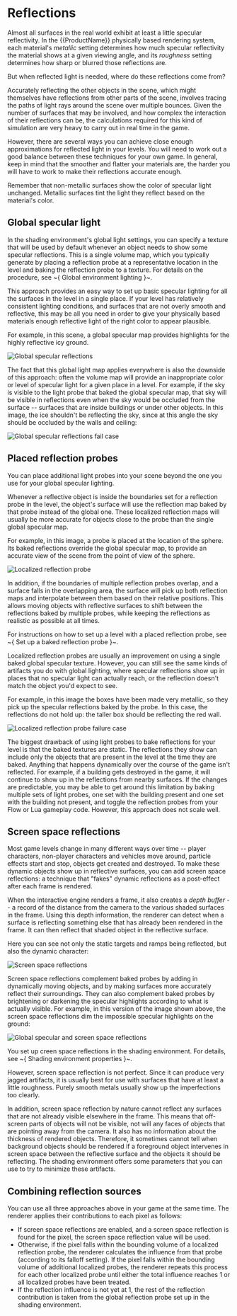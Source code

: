 # Reflections

Almost all surfaces in the real world exhibit at least a little specular reflectivity. In the {{ProductName}} physically based rendering system, each material's *metallic* setting determines how much specular reflectivity the material shows at a given viewing angle, and its *roughness* setting determines how sharp or blurred those reflections are.

But when reflected light is needed, where do these reflections come from?

Accurately reflecting the other objects in the scene, which might themselves have reflections from other parts of the scene, involves tracing the paths of light rays around the scene over multiple bounces. Given the number of surfaces that may be involved, and how complex the interaction of their reflections can be, the calculations required for this kind of simulation are very heavy to carry out in real time in the game.

However, there are several ways you can achieve close enough approximations for reflected light in your levels. You will need to work out a good balance between these techniques for your own game. In general, keep in mind that the smoother and flatter your materials are, the harder you will have to work to make their reflections accurate enough.

Remember that non-metallic surfaces show the color of specular light unchanged. Metallic surfaces tint the light they reflect based on the material's color.

## Global specular light

In the shading environment's global light settings, you can specify a texture that will be used by default whenever an object needs to show some specular reflections. This is a single volume map, which you typically generate by placing a reflection probe at a representative location in the level and baking the reflection probe to a texture. For details on the procedure, see ~{ Global environment lighting }~.

This approach provides an easy way to set up basic specular lighting for all the surfaces in the level in a single place. If your level has relatively consistent lighting conditions, and surfaces that are not overly smooth and reflective, this may be all you need in order to give your physically based materials enough reflective light of the right color to appear plausible.

For example, in this scene, a global specular map provides highlights for the highly reflective icy ground.

![Global specular reflections](../../images/reflections_global.jpg)

The fact that this global light map applies everywhere is also the downside of this approach: often the volume map will provide an inappropriate color or level of specular light for a given place in a level. For example, if the sky is visible to the light probe that baked the global specular map, that sky will be visible in reflections even when the sky would be occluded from the surface -- surfaces that are inside buildings or under other objects. In this image, the ice shouldn't be reflecting the sky, since at this angle the sky should be occluded by the walls and ceiling:

![Global specular reflections fail case](../../images/reflections_global_2.jpg)

## Placed reflection probes

You can place additional light probes into your scene beyond the one you use for your global specular lighting.

Whenever a reflective object is inside the boundaries set for a reflection probe in the level, the object's surface will use the reflection map baked by that probe instead of the global one. These localized reflection maps will usually be more accurate for objects close to the probe than the single global specular map.

For example, in this image, a probe is placed at the location of the sphere. Its baked reflections override the global specular map, to provide an accurate view of the scene from the point of view of the sphere.

![Localized reflection probe](../../images/reflections_local_probe.jpg)

In addition, if the boundaries of multiple reflection probes overlap, and a surface falls in the overlapping area, the surface will pick up both reflection maps and interpolate between them based on their relative positions. This allows moving objects with reflective surfaces to shift between the reflections baked by multiple probes, while keeping the reflections as realistic as possible at all times.

For instructions on how to set up a level with a placed reflection probe, see ~{ Set up a baked reflection probe }~.

Localized reflection probes are usually an improvement on using a single baked global specular texture. However, you can still see the same kinds of artifacts you do with global lighting, where specular reflections show up in places that no specular light can actually reach, or the reflection doesn't match the object you'd expect to see.

For example, in this image the boxes have been made very metallic, so they pick up the specular reflections baked by the probe. In this case, the reflections do not hold up: the taller box should be reflecting the red wall.

![Localized reflection probe failure case](../../images/reflections_local_probe_2.jpg)

The biggest drawback of using light probes to bake reflections for your level is that the baked textures are static. The reflections they show can include only the objects that are present in the level at the time they are baked. Anything that happens dynamically over the course of the game isn't reflected. For example, if a building gets destroyed in the game, it will continue to show up in the reflections from nearby surfaces. If the changes are predictable, you may be able to get around this limitation by baking multiple sets of light probes, one set with the building present and one set with the building not present, and toggle the reflection probes from your Flow or Lua gameplay code. However, this approach does not scale well.

## Screen space reflections

Most game levels change in many different ways over time -- player characters, non-player characters and vehicles move around, particle effects start and stop, objects get created and destroyed. To make these dynamic objects show up in reflective surfaces, you can add screen space reflections: a technique that "fakes" dynamic reflections as a post-effect after each frame is rendered.

When the interactive engine renders a frame, it also creates a *depth buffer* -- a record of the distance from the camera to the various shaded surfaces in the frame. Using this depth information, the renderer can detect when a surface is reflecting something else that has already been rendered in the frame. It can then reflect that shaded object in the reflective surface.

Here you can see not only the static targets and ramps being reflected, but also the dynamic character:

![Screen space reflections](../../images/reflections_ssr.jpg)

Screen space reflections complement baked probes by adding in dynamically moving objects, and by making surfaces more accurately reflect their surroundings. They can also complement baked probes by brightening or darkening the specular highlights according to what is actually visible. For example, in this version of the image shown above, the screen space reflections dim the impossible specular highlights on the ground:

![Global specular and screen space reflections](../../images/reflections_global_ssr.jpg)

You set up creen space reflections in the shading environment. For details, see ~{ Shading environment properties }~.

However, screen space reflection is not perfect. Since it can produce very jagged artifacts, it is usually best for use with surfaces that have at least a little roughness. Purely smooth metals usually show up the imperfections too clearly.

In addition, screen space reflection by nature cannot reflect any surfaces that are not already visible elsewhere in the frame. This means that off-screen parts of objects will not be visible, not will any faces of objects that are pointing away from the camera. It also has no information about the thickness of rendered objects. Therefore, it sometimes cannot tell when background objects should be rendered if a foreground object intervenes in screen space between the reflective surface and the objects it should be reflecting. The shading environment offers some parameters that you can use to try to minimize these artifacts.

## Combining reflection sources

You can use all three approaches above in your game at the same time. The renderer applies their contributions to each pixel as follows:

-	If screen space reflections are enabled, and a screen space reflection is found for the pixel, the screen space reflection value will be used.
-	Otherwise, if the pixel falls within the bounding volume of a localized reflection probe, the renderer calculates the influence from that probe (according to its falloff setting). If the pixel falls within the bounding volume of additional localized probes, the renderer repeats this process for each other localized probe until either the total influence reaches 1 or all localized probes have been treated.
-	If the reflection influence is not yet at 1, the rest of the reflection contribution is taken from the global reflection probe set up in the shading environment.
